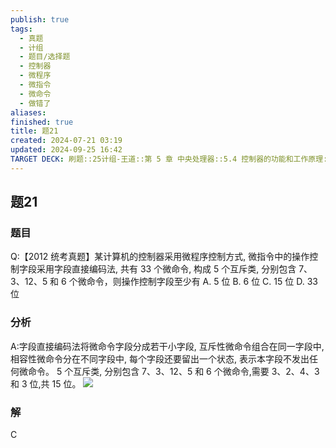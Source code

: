 ```yaml
---
publish: true
tags:
  - 真题
  - 计组
  - 题目/选择题
  - 控制器
  - 微程序
  - 微指令
  - 微命令
  - 做错了
aliases: 
finished: true
title: 题21
created: 2024-07-21 03:19
updated: 2024-09-25 16:42
TARGET DECK: 刷题::25计组-王道::第 5 章 中央处理器::5.4 控制器的功能和工作原理::题21
---
```

## 题21
### 题目
Q:【2012 统考真题】某计算机的控制器采用微程序控制方式, 微指令中的操作控制字段采用字段直接编码法, 共有 33 个微命令, 构成 5 个互斥类, 分别包含 7、3、12、5 和 6 个微命令，则操作控制字段至少有
A. 5 位 
B. 6 位 
C. 15 位 
D. 33 位
### 分析
A:字段直接编码法将微命令字段分成若干小字段, 互斥性微命令组合在同一字段中, 相容性微命令分在不同字段中, 每个字段还要留出一个状态, 表示本字段不发出任何微命令。
5 个互斥类, 分别包含 $7\text{、}3\text{、}{12}\text{、}5$ 和 6 个微命令,需要 $3\text{、}2\text{、}4\text{、}3$ 和 3 位,共 15 位。
![](https://img.hwenyi.live/202409260041840.webp)
### 解
C
<!--ID: 1727368451370-->


 